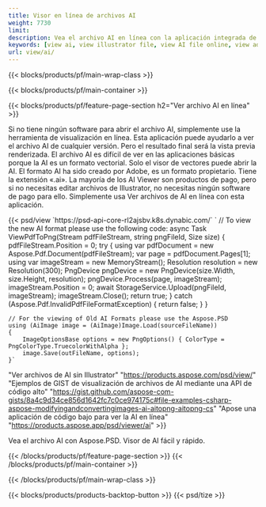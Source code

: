 ```yaml
---
title: Visor en línea de archivos AI
weight: 7730
limit: 
description: Vea el archivo AI en línea con la aplicación integrada de Aspose
keywords: [view ai, view illustrator file, view AI file online, view adobe illustrator, ai file preview, ai format view]
url: view/ai/
---
```


{{< blocks/products/pf/main-wrap-class >}}


{{< blocks/products/pf/main-container >}}

{{< blocks/products/pf/feature-page-section h2="Ver archivo AI en línea" >}}
<p>Si no tiene ningún software para abrir el archivo AI, simplemente use la herramienta de visualización en línea. Esta aplicación puede ayudarlo a ver el archivo AI de cualquier versión. Pero el resultado final será la vista previa renderizada. El archivo AI es difícil de ver en las aplicaciones básicas porque la AI es un formato vectorial. Solo el visor de vectores puede abrir la AI. El formato AI ha sido creado por Adobe, es un formato propietario. Tiene la extensión «.ai». La mayoría de los AI Viewer son productos de pago, pero si no necesitas editar archivos de Illustrator, no necesitas ningún software de pago para ello. Simplemente usa Ver archivos de AI en línea con esta aplicación.</p>
{{< psd/view `https://psd-api-core-rl2ajsbv.k8s.dynabic.com/` 
`	// To view the new AI format please use the following code:
	async Task<bool> ViewPdfToPng(Stream pdfFileStream, string pngFileId, Size size)
	{
		pdfFileStream.Position = 0;
		try
		{
			using var pdfDocument = new Aspose.Pdf.Document(pdfFileStream);
			var page = pdfDocument.Pages[1];
			using var imageStream = new MemoryStream();
			Resolution resolution = new Resolution(300);
			PngDevice pngDevice = new PngDevice(size.Width, size.Height, resolution);
			pngDevice.Process(page, imageStream);
			imageStream.Position = 0;
			await StorageService.Upload(pngFileId, imageStream);
			imageStream.Close();
			return true;
		}
		catch (Aspose.Pdf.InvalidPdfFileFormatException)
		{
			return false;
		}
	}
	
	// For the viewing of Old AI Formats please use the Aspose.PSD
	using (AiImage image = (AiImage)Image.Load(sourceFileName))
	{
		ImageOptionsBase options = new PngOptions() { ColorType = PngColorType.TruecolorWithAlpha };
		image.Save(outFileName, options);
	}` 
"Ver archivos de AI sin Illustrator" "https://products.aspose.com/psd/view/" 
"Ejemplos de GIST de visualización de archivos de AI mediante una API de código alto" "https://gist.github.com/aspose-com-gists/8a4c9d34ce856d1642fc7c0ce974175c#file-examples-csharp-aspose-modifyingandconvertingimages-ai-aitopng-aitopng-cs" 
"Apose una aplicación de código bajo para ver la AI en línea" "https://products.aspose.app/psd/viewer/ai" >}}
<p>Vea el archivo AI con Aspose.PSD. Visor de AI fácil y rápido.</p>
{{< /blocks/products/pf/feature-page-section >}}
{{< /blocks/products/pf/main-container >}}


{{< /blocks/products/pf/main-wrap-class >}}

{{< blocks/products/products-backtop-button >}}
{{< psd/tize >}}
